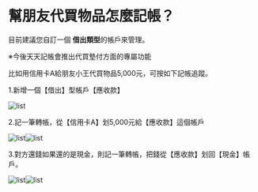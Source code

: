 # 幫朋友代買物品怎麼記帳？

目前建議您自訂一個 **借出類型**的帳戶來管理。

※今後天天記帳會推出代買墊付方面的專屬功能

比如用信用卡A給朋友小王代買物品5,000元，可按如下記帳追蹤。

1.新增一個【借出】型帳戶【應收款】&#x20;

![list](.gitbook/assets/tw-lend1.png)

2.記一筆轉帳，從【信用卡A】划5,000元給【應收款】這個帳戶&#x20;

![list](.gitbook/assets/tw-lend2.png)![list](.gitbook/assets/tw-lend3.png)

3.對方還錢如果還的是現金，則記一筆轉帳，把錢從【應收款】划回【現金】帳戶。

![list](.gitbook/assets/tw-lend4.png)![list](.gitbook/assets/tw-lend5.png)

